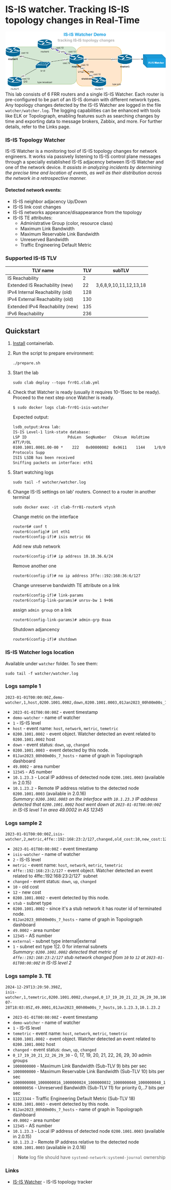 # IS-IS watcher. Tracking IS-IS topology changes in Real-Time

![IS-IS watcher containerlab](../../labs/isis-watcher/container_lab.drawio.png)
This lab consists of 6 FRR routers and a single IS-IS Watcher. Each router is pre-configured to be part of an IS-IS domain with different network types. Any topology changes detected by the IS-IS Watcher are logged in the file `watcher/watcher.log`. The logging capabilities can be enhanced with tools like ELK or Topolograph, enabling features such as searching changes by time and exporting data to message brokers, Zabbix, and more. For further details, refer to the Links page.

### IS-IS Topology Watcher
IS-IS Watcher is a monitoring tool of IS-IS topology changes for network engineers. It works via passively listening to IS-IS control plane messages through a specially established IS-IS adjacency between IS-IS Watcher and one of the network device. *It assists in analyzing incidents by determining the precise time and location of events, as well as their distribution across the network in a retrospective manner.*  

#### Detected network events:
* IS-IS neighbor adjacency Up/Down
* IS-IS link cost changes
* IS-IS networks appearance/disappearance from the topology
* IS-IS TE attributes:
  * Administrative Group (color, resource class)
  * Maximum Link Bandwidth
  * Maximum Reservable Link Bandwidth
  * Unreserved Bandwidth
  * Traffic Engineering Default Metric

### Supported IS-IS TLV 
| TLV name                         | TLV | subTLV                 |
|----------------------------------|-----|------------------------|
| IS Reachability                  | 2   |                        |
| Extended IS Reachability   (new) | 22  | 3,6,8,9,10,11,12,13,18 |
| IPv4 Internal Reachability (old) | 128 |                        |
| IPv4 External Reachability (old) | 130 |                        |
| Extended IPv4 Reachability (new) | 135 |                        |
| IPv6 Reachability                | 236 |                        |

## Quickstart

1. [Install](https://containerlab.srlinux.dev/install/) containerlab.
2. Run the script to prepare environment:

    ```
    ./prepare.sh
    ```

3. Start the lab
    ```
    sudo clab deploy --topo frr01.clab.yml
    ```

4. Check that Watcher is ready (usually it requires 10-15sec to be ready). Proceed to the next step once Watcher is ready.  
    ```
    $ sudo docker logs clab-frr01-isis-watcher
    ```
    Expected output:
    ```
    lsdb_output:Area lab:
    IS-IS Level-1 link-state database:
    LSP ID                  PduLen  SeqNumber   Chksum  Holdtime  ATT/P/OL
    0100.1001.0001.00-00 *    222   0x00000002  0x9611    1144    1/0/0
    Protocols Supp
    ISIS LSDB has been received
    Sniffing packets on interface: eth1
    ```

5. Start watching logs
    ```
    sudo tail -f watcher/watcher.log
    ```

6. Change IS-IS settings on lab' routers. Connect to a router in another terminal
    ```
    sudo docker exec -it clab-frr01-router6 vtysh
    ```
    Change metric on the interface
    ```
    router6# conf t
    router6(config)# int eth1
    router6(config-if)# isis metric 66
    ```

    Add new stub network
    ```
    router6(config-if)# ip address 10.10.36.6/24
    ```

    Remove another one
    ```
    router6(config-if)# no ip address 3ffe::192:168:36:6/127
    ```

    Change unreserve bandwidth TE attribute on a link
    ```
    router6(config-if)# link-params
    router6(config-link-params)# unrsv-bw 1 9+06
    ```
    assign `admin group` on a link
    ```
    router6(config-link-params)# admin-grp 0xaa
    ``` 

    Shutdown adjancency
    ```
    router6(config-if)# shutdown
    ```

### IS-IS Watcher logs location
Available under `watcher` folder. To see them:
```
sudo tail -f watcher/watcher.log
```

### Logs sample 1  
```
2023-01-01T00:00:00Z,demo-watcher,1,host,0200.1001.0002,down,0200.1001.0003,01Jan2023_00h00m00s_7_hosts,49.0002,12345
```

* `2023-01-01T00:00:00Z` - event timestamp
* `demo-watcher` - name of watcher
* `1` - IS-IS level
* `host` - event name: `host`, `network`, `metric`, `temetric`
* `0200.1001.0002` - event object. Watcher detected an event related to `0200.1001.0002` host
* `down` - event status: `down`, `up`, `changed`
* `0200.1001.0003` - event detected by this node.
* `01Jan2023_00h00m00s_7_hosts` - name of graph in Topolograph dashboard
* `49.0002` - area number
* `12345` - AS number
* `10.1.23.3` - Local IP address of detected node `0200.1001.0003` (available in 2.0.15)
* `10.1.23.2` - Remote IP address relative to the detected node `0200.1001.0003` (available in 2.0.16)    
*Summary: `0200.1001.0003` on the interface with `10.1.23.3` IP address detected that `0200.1001.0002` host went down at `2023-01-01T00:00:00Z` in IS-IS level 1 in area 49.0002 in AS 12345*

### Logs sample 2  
```
2023-01-01T00:00:00Z,isis-watcher,2,metric,4ffe::192:168:23:2/127,changed,old_cost:10,new_cost:12,0200.1001.0002,stub,0200.1001.0002,01Jan2023_00h00m00s_7_hosts,49.0002,12345,external,1
```

* `2023-01-01T00:00:00Z` - event timestamp
* `isis-watcher` - name of watcher
* `2` - IS-IS level
* `metric` - event name: `host`, `network`, `metric`, `temetric`
* `4ffe::192:168:23:2/127` - event object. Watcher detected an event related to 4ffe::192:168:23:2/127` subnet
* `changed` - event status: `down`, `up`, `changed`
* `10` - old cost
* `12` - new cost
* `0200.1001.0002` - event detected by this node.
* `stub` - subnet type
* `0200.1001.0002` - since it's a stub network it has router id of terminated node.
* `01Jan2023_00h00m00s_7_hosts` - name of graph in Topolograph dashboard
* `49.0002` - area number
* `12345` - AS number
* `external` - subnet type internal|external
* `1` - subnet ext type 1|2. 0 for internal subnets    
*Summary: `0200.1001.0002` detected that metric of `4ffe::192:168:23:2/127` stub network changed from `10` to `12` at `2023-01-01T00:00:00Z` in IS-IS level 2*

### Logs sample 3. TE  
```
2024-12-29T13:20:50.398Z,
isis-watcher,1,temetric,0200.1001.0002,changed,0_17_19_20_21_22_26_29_30,1000000000,1000000000,1000000008_1000000016_1000000024_1000000032_1000000040_1000000048_1000000056,11223344,0200.1001.0003,2024-07-28T18:03:05Z,49.0001,01Jan2023_00h00m00s_7_hosts,10.1.23.3,10.1.23.2
```
* `2023-01-01T00:00:00Z` - event timestamp
* `demo-watcher` - name of watcher
* `1` - IS-IS level
* `temetric` - event name: `host`, `network`, `metric`, `temetric`
* `0200.1001.0002` - event object. Watcher detected an event related to `0200.1001.0002` host
* `changed` - event status: `down`, `up`, `changed`
* `0_17_19_20_21_22_26_29_30` - 0, 17, 19, 20, 21, 22, 26, 29, 30 admin groups
* `1000000000` - Maximum Link Bandwidth (Sub-TLV 9) bits per sec
* `1000000000` - Maximum Reservable Link Bandwidth (Sub-TLV 10) bits per sec
* `1000000008_1000000016_1000000024_1000000032_1000000040_1000000048_1000000056` - Unreserved Bandwidth (Sub-TLV 11) for priority 0,..7 bits per sec
* `11223344` - Traffic Engineering Default Metric (Sub-TLV 18)
* `0200.1001.0003` - event detected by this node.
* `01Jan2023_00h00m00s_7_hosts` - name of graph in Topolograph dashboard
* `49.0002` - area number
* `12345` - AS number
* `10.1.23.3` - Local IP address of detected node `0200.1001.0003` (available in 2.0.15)
* `10.1.23.2` - Remote IP address relative to the detected node `0200.1001.0003` (available in 2.0.16)



> **Note**
log file should have `systemd-network:systemd-journal` ownership

### Links
* [IS-IS Watcher](https://github.com/Vadims06/isiswatcher) - IS-IS topology tracker    
